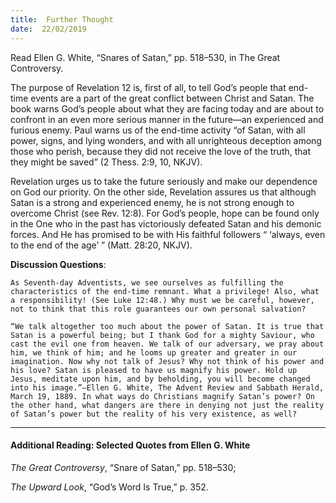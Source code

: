 ```yaml
---
title:  Further Thought
date:  22/02/2019
---
```


Read Ellen G. White, “Snares of Satan,” pp. 518–530, in The Great Controversy.

The purpose of Revelation 12 is, first of all, to tell God’s people that end-time events are a part of the great conflict between Christ and Satan. The book warns God’s people about what they are facing today and are about to confront in an even more serious manner in the future—an experienced and furious enemy. Paul warns us of the end-time activity “of Satan, with all power, signs, and lying wonders, and with all unrighteous deception among those who perish, because they did not receive the love of the truth, that they might be saved” (2 Thess. 2:9, 10, NKJV).

Revelation urges us to take the future seriously and make our dependence on God our priority. On the other side, Revelation assures us that although Satan is a strong and experienced enemy, he is not strong enough to overcome Christ (see Rev. 12:8). For God’s people, hope can be found only in the One who in the past has victoriously defeated Satan and his demonic forces. And He has promised to be with His faithful followers “ ‘always, even to the end of the age’ ” (Matt. 28:20, NKJV).

**Discussion Questions**:

`As Seventh-day Adventists, we see ourselves as fulfilling the characteristics of the end-time remnant. What a privilege! Also, what a responsibility! (See Luke 12:48.) Why must we be careful, however, not to think that this role guarantees our own personal salvation?`

`“We talk altogether too much about the power of Satan. It is true that Satan is a powerful being; but I thank God for a mighty Saviour, who cast the evil one from heaven. We talk of our adversary, we pray about him, we think of him; and he looms up greater and greater in our imagination. Now why not talk of Jesus? Why not think of his power and his love? Satan is pleased to have us magnify his power. Hold up Jesus, meditate upon him, and by beholding, you will become changed into his image.”—Ellen G. White, The Advent Review and Sabbath Herald, March 19, 1889. In what ways do Christians magnify Satan’s power? On the other hand, what dangers are there in denying not just the reality of Satan’s power but the reality of his very existence, as well?`

---

#### Additional Reading: Selected Quotes from Ellen G. White

_The Great Controversy_, “Snare of Satan,” pp. 518–530;

_The Upward Look_, “God’s Word Is True,” p. 352.